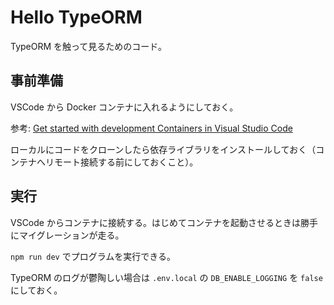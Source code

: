 # Hello TypeORM

TypeORM を触って見るためのコード。

## 事前準備

VSCode から Docker コンテナに入れるようにしておく。

参考: [Get started with development Containers in Visual Studio Code](https://code.visualstudio.com/docs/remote/containers-tutorial)

ローカルにコードをクローンしたら依存ライブラリをインストールしておく（コンテナへリモート接続する前にしておくこと）。

## 実行

VSCode からコンテナに接続する。はじめてコンテナを起動させるときは勝手にマイグレーションが走る。

`npm run dev` でプログラムを実行できる。

TypeORM のログが鬱陶しい場合は `.env.local` の `DB_ENABLE_LOGGING` を `false` にしておく。
